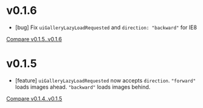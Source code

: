 # v0.1.6
* [bug] Fix `uiGalleryLazyLoadRequested` and `direction: "backward"` for
  IE8

[Compare v0.1.5..v0.1.6](https://github.com/RentPath/gallery.js/compare/v0.1.5...v0.1.6)

# v0.1.5
* [feature] `uiGalleryLazyLoadRequested` now accepts `direction`. `"forward"` loads images ahead. `"backward"` loads images behind.

[Compare v0.1.4..v0.1.5](https://github.com/RentPath/gallery.js/compare/v0.1.4...v0.1.5)
